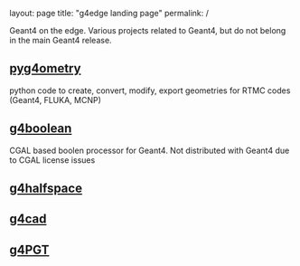 layout: page
title: "g4edge landing page"
permalink: /

Geant4 on the edge. Various projects related to Geant4, but do not belong in the main Geant4 release.  

## [pyg4ometry](https://github.com/g4edge/pyg4ometry)

python code to create, convert, modify, export geometries for RTMC codes (Geant4, FLUKA, MCNP) 

## [g4boolean](https://github.com/g4edge/g4cgalboolean)

CGAL based boolen processor for Geant4. Not distributed with Geant4 due to CGAL license issues 

## [g4halfspace](https://github.com/g4edge/g4halfspace)

## [g4cad](https://github.com/g4edge/g4cad)

## [g4PGT](https://github.com/g4edge/g4PGT)